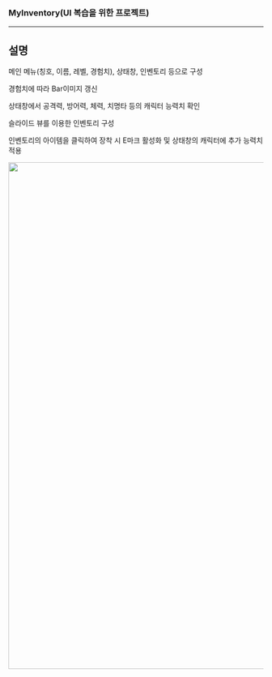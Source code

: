 ### MyInventory(UI 복습을 위한 프로젝트)
---

## 설명

메인 메뉴(칭호, 이름, 레벨, 경험치), 상태창, 인벤토리 등으로 구성

경험치에 따라 Bar이미지 갱신

상태창에서 공격력, 방어력, 체력, 치명타 등의 캐릭터 능력치 확인

슬라이드 뷰를 이용한 인벤토리 구성

인벤토리의 아이템을 클릭하여 장착 시 E마크 활성화 및 상태창의 캐릭터에 추가 능력치 적용

<img src="https://github.com/user-attachments/assets/7c45df96-c535-48bc-ab73-b41857c9d3c4"  width="1000">
